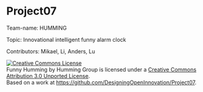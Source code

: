 Project07
=========

Team-name: HUMMING

Topic: Innovational intelligent funny alarm clock 

Contributors:
Mikael, Li, Anders, Lu


<a rel="license" href="http://creativecommons.org/licenses/by/3.0/"><img alt="Creative Commons License" style="border-width:0" src="http://i.creativecommons.org/l/by/3.0/88x31.png" /></a><br /><span xmlns:dct="http://purl.org/dc/terms/" href="http://purl.org/dc/dcmitype/StillImage" property="dct:title" rel="dct:type">Funny Humming </span> by <span xmlns:cc="http://creativecommons.org/ns#" property="cc:attributionName">Humming Group</span> is licensed under a <a rel="license" href="http://creativecommons.org/licenses/by/3.0/">Creative Commons Attribution 3.0 Unported License</a>.<br />Based on a work at <a xmlns:dct="http://purl.org/dc/terms/" href="https://github.com/DesigningOpenInnovation/Project07" rel="dct:source">https://github.com/DesigningOpenInnovation/Project07</a>.

